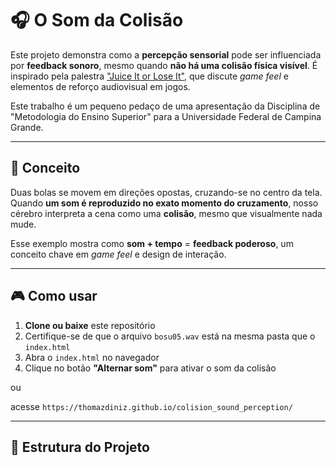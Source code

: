 # 🎧 O Som da Colisão

Este projeto demonstra como a **percepção sensorial** pode ser influenciada por **feedback sonoro**, mesmo quando **não há uma colisão física visível**. É inspirado pela palestra ["Juice It or Lose It"](https://www.youtube.com/watch?v=Fy0aCDmgnxg), que discute *game feel* e elementos de reforço audiovisual em jogos.

Este trabalho é um pequeno pedaço de uma apresentação da Disciplina de "Metodologia do Ensino Superior" para a Universidade Federal de Campina Grande.

---

## 🧠 Conceito

Duas bolas se movem em direções opostas, cruzando-se no centro da tela. Quando **um som é reproduzido no exato momento do cruzamento**, nosso cérebro interpreta a cena como uma **colisão**, mesmo que visualmente nada mude.

Esse exemplo mostra como **som + tempo** = **feedback poderoso**, um conceito chave em *game feel* e design de interação.

---

## 🎮 Como usar

1. **Clone ou baixe** este repositório
2. Certifique-se de que o arquivo `bosu05.wav` está na mesma pasta que o `index.html`
3. Abra o `index.html` no navegador
4. Clique no botão **"Alternar som"** para ativar o som da colisão

ou 

acesse `https://thomazdiniz.github.io/colision_sound_perception/`

---

## 📁 Estrutura do Projeto

